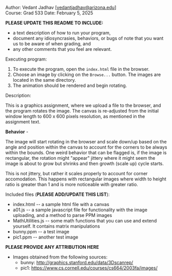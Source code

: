 Author: Vedant Jadhav [vedantjadhav@arizona.edu]  
Course: Grad 533
Date: February 5, 2025

**PLEASE UPDATE THIS README TO INCLUDE:**
* a text description of how to run your program, 
* document any idiosyncrasies, behaviors, or bugs of note that you want us to be aware of when grading, and
* any other comments that you feel are relevant.

Executing program:

1. To execute the program, open the `index.html` file in the browser.
2. Choose an image by clicking on the `Browse...` button. The images are located in the same directory.
3. The animation should be rendered and begin rotating.

Description:

This is a graphics assignment, where we upload a file to the browser, and the program rotates the image.
The canvas is re-adjusted from the initial window length to 600 x 600 pixels resolution, as mentioned in the assignment text.

**Behavior** -

The image will start rotating in the browser and scale down/up based on the angle and position within the canvas to account for
the corners to be always within the bounds. One weird behavior that can be flagged is, if the image is rectangular, the rotation
might "appear" jittery where it might seem the image is about to grow but shrinks and then growth (scale up) cycle starts.

This is not jittery, but rather it scales properly to account for corner accomodation. This happens with rectangular images where
width to height ratio is greater than 1 and is more noticeable with greater ratio.



Included files (**PLEASE ADD/UPDATE THIS LIST**):
* index.html            -- a sample html file with a canvas
* a01.js                -- a sample javascript file for functionality with the image uploading, and a method to parse PPM images
* MathUtilities.js		-- some math functions that you can use and extend yourself. It contains matrix manipulations
* bunny.ppm             -- a test image
* pic1.ppm              -- another test image


**PLEASE PROVIDE ANY ATTRIBUTION HERE**
* Images obtained from the following sources:
  * bunny: http://graphics.stanford.edu/data/3Dscanrep/  
  * pic1:  https://www.cs.cornell.edu/courses/cs664/2003fa/images/
